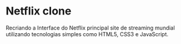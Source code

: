 # Netflix clone


Recriando a Interface do Netflix principal site de streaming mundial utilizando tecnologias simples como HTML5, CSS3 e JavaScript. 
